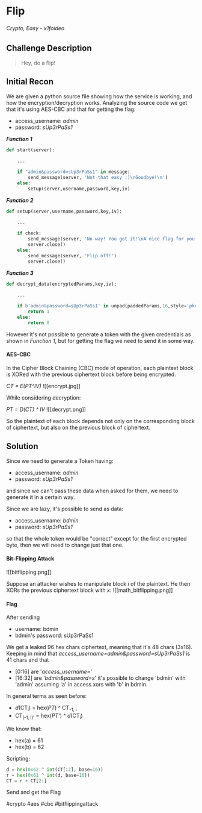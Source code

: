 # Flip

######  Crypto, Easy - x1foideo


## Challenge Description

> Hey, do a flip!


## Initial Recon 

We are given a python source file showing how the service is working, and how the encryption/decryption works.
Analyzing the source code we get that it's using AES-CBC and that for getting the flag:
- access_username: _admin_
- password: _sUp3rPaSs1_

_**Function 1**_
```python
def start(server):

	...
	
    if "admin&password=sUp3rPaSs1" in message:
		send_message(server, 'Not that easy :)\nGoodbye!\n')
    else:
		setup(server,username,password,key,iv)

```

_**Function 2**_
``` python
def setup(server,username,password,key,iv):

	...
	
	if check:
		send_message(server, 'No way! You got it!\nA nice flag for you: '+ flag)
		server.close()
    else:
        send_message(server, 'Flip off!')
        server.close()
```

_**Function 3**_
```python
def decrypt_data(encryptedParams,key,iv):

	...
	
    if b'admin&password=sUp3rPaSs1' in unpad(paddedParams,16,style='pkcs7'):
        return 1
    else:
        return 0
```

However it's not possible to generate a token with the given credentials as shown in _Function 1_, but for getting the flag we need to send it in some way.

#### AES-CBC

In the Cipher Block Chaining (CBC) mode of operation, each plaintext block is XORed with the previous ciphertext block before being encrypted.

_CT = E(PT^IV)_
![[encrypt.jpg]]

While considering decryption:

_PT = D(CT) ^ IV_
![[decrypt.png]]

So the plaintext of each block depends not only on the corresponding block of ciphertext, but also on the previous block of ciphertext.


## Solution

Since we need to generate a Token having:
- access_username: _admin_
- password: _sUp3rPaSs1_

and since we can't pass these data when asked for them, we need to generate it in a certain way.

Since we are lazy, it's possible to send as data:
- access_username: _bdmin_
- password: _sUp3rPaSs1_

so that the whole token would be "correct" except for the first encrypted byte, then we will need to change just that one.

#### Bit-Flipping Attack

![[bitflipping.png]]

Suppose an attacker wishes to manipulate block _i_ of the plaintext.
He then XORs the previous ciphertext block with _x_:
![[math_bitflipping.png]]

#### Flag

After sending
- username: bdmin
- bdmin's password: sUp3rPaSs1

We get a leaked 96 hex chars ciphertext, meaning that it's 48 chars (3x16).
Keeping in mind that _access_username=admin&password=sUp3rPaSs1_ is 41 chars and that
- [0:16] are '_access_username=_' 
- [16:32] are '_bdmin&password=s_'
it's possible to change 'bdmin' with 'admin' assuming 'a' in access xors with 'b' in bdmin.

In general terms as seen before:
- _d_(CT<sub>i</sub>) = hex(_PT_) ^ CT<sub>-1, i</sub>
- CT<sub>(-1, i)'</sub> = hex(_PT'_) ^ _d_(CT<sub>i</sub>)

We know that:
- hex(a) = 61
- hex(b) = 62

Scripting:
```python
d = hex(0x62 ^ int(CT[:2], base=16))
r = hex(0x61 ^ int(d, base=16))
CT = r + CT[2:]
```

Send and get the Flag


#crypto #aes #cbc #bitflippingattack
